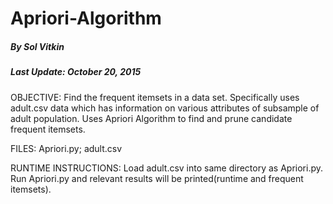 # Apriori-Algorithm
##### By Sol Vitkin
##### Last Update: October 20, 2015


OBJECTIVE: Find the frequent itemsets in a data set. Specifically uses adult.csv data which has information on various attributes of subsample of adult population. Uses Apriori Algorithm to find and prune candidate frequent itemsets.

FILES: Apriori.py; adult.csv

RUNTIME INSTRUCTIONS: Load adult.csv into same directory as Apriori.py. Run Apriori.py and relevant results will be printed(runtime and frequent itemsets).
